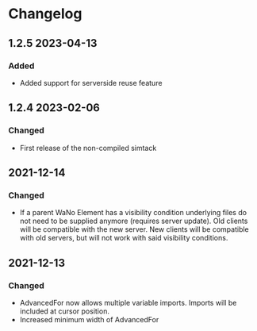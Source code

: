# Changelog

## 1.2.5 2023-04-13
### Added
- Added support for serverside reuse feature

## 1.2.4 2023-02-06
### Changed
- First release of the non-compiled simtack

## 2021-12-14
### Changed
- If a parent WaNo Element has a visibility condition underlying files do not need to be supplied anymore (requires server update). Old clients will be compatible with the new server. New clients will be compatible with old servers, but will not work with said visibility conditions.

## 2021-12-13
### Changed
- AdvancedFor now allows multiple variable imports. Imports will be included at cursor position.
- Increased minimum width of AdvancedFor


